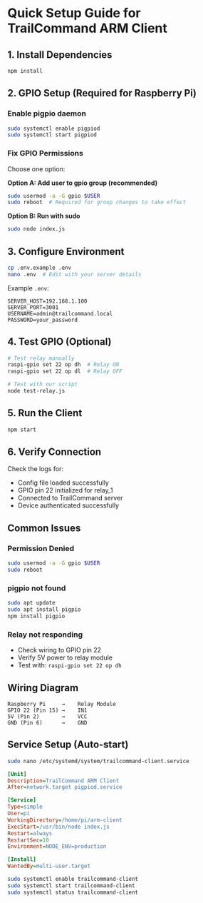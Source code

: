 # Quick Setup Guide for TrailCommand ARM Client

## 1. Install Dependencies

```bash
npm install
```

## 2. GPIO Setup (Required for Raspberry Pi)

### Enable pigpio daemon
```bash
sudo systemctl enable pigpiod
sudo systemctl start pigpiod
```

### Fix GPIO Permissions
Choose one option:

**Option A: Add user to gpio group (recommended)**
```bash
sudo usermod -a -G gpio $USER
sudo reboot  # Required for group changes to take effect
```

**Option B: Run with sudo**
```bash
sudo node index.js
```

## 3. Configure Environment

```bash
cp .env.example .env
nano .env  # Edit with your server details
```

Example `.env`:
```env
SERVER_HOST=192.168.1.100
SERVER_PORT=3001
USERNAME=admin@trailcommand.local
PASSWORD=your_password
```

## 4. Test GPIO (Optional)

```bash
# Test relay manually
raspi-gpio set 22 op dh  # Relay ON
raspi-gpio set 22 op dl  # Relay OFF

# Test with our script
node test-relay.js
```

## 5. Run the Client

```bash
npm start
```

## 6. Verify Connection

Check the logs for:
- Config file loaded successfully
- GPIO pin 22 initialized for relay_1
- Connected to TrailCommand server
- Device authenticated successfully

## Common Issues

### Permission Denied
```bash
sudo usermod -a -G gpio $USER
sudo reboot
```

### pigpio not found
```bash
sudo apt update
sudo apt install pigpio
npm install pigpio
```

### Relay not responding
- Check wiring to GPIO pin 22
- Verify 5V power to relay module
- Test with: `raspi-gpio set 22 op dh`

## Wiring Diagram

```
Raspberry Pi     →    Relay Module
GPIO 22 (Pin 15) →    IN1
5V (Pin 2)       →    VCC
GND (Pin 6)      →    GND
```

## Service Setup (Auto-start)

```bash
sudo nano /etc/systemd/system/trailcommand-client.service
```

```ini
[Unit]
Description=TrailCommand ARM Client
After=network.target pigpiod.service

[Service]
Type=simple
User=pi
WorkingDirectory=/home/pi/arm-client
ExecStart=/usr/bin/node index.js
Restart=always
RestartSec=10
Environment=NODE_ENV=production

[Install]
WantedBy=multi-user.target
```

```bash
sudo systemctl enable trailcommand-client
sudo systemctl start trailcommand-client
sudo systemctl status trailcommand-client
```